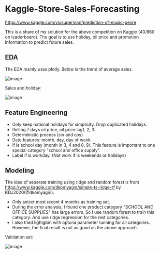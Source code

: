 # Kaggle-Store-Sales-Forecasting

https://www.kaggle.com/vicsuperman/prediction-of-music-genre

This is a share of my solution for the above competition on Kaggle (40/860 on leaderboard). The goal is to use holiday, oil price and promotion information to predict future sales.

## EDA

The EDA mainly uses plotly. Below is the trend of average sales.

![image](https://user-images.githubusercontent.com/76148884/150659974-957b40b6-5943-4615-bb42-a4b8c4d554aa.png)

Sales and holiday:

![image](https://user-images.githubusercontent.com/76148884/150660017-2ec6c565-e5ed-4257-8563-b6595b71b9b3.png)

## Feature Engineering

- Only keep national holidays for simplicity. Drop duplicated holidays.
- Rolling 7 days oil price, oil price lag1, 2, 3.
- Deterministic process (sin and cos)
- Date features: month, day, day of week
- If is school day (month in 3, 4 and 8, 9). This feature is important to one special category "school and office supply".
- Label if is workday. (Not work if is weekends or holidays)

## Modeling

The idea of seperate training using ridge and random forest is from https://www.kaggle.com/dkomyagin/simple-ts-ridge-rf by KDJ2020(@dkomyagin).

- Only select most recent 4 months as training set.
- During the error analysis, I found one product category "SCHOOL AND OFFICE SUPPLIES" has large errors. So I use random forest to train this category. And use ridge regression for the rest categories.
- I also tried lightgbm with optuna parameter tunning for all categories. However, the final result is not as good as the above approach.

Validation set:

![image](https://user-images.githubusercontent.com/76148884/150660390-5c8552b8-d3a7-4840-9365-bd9e2fc7d244.png)
